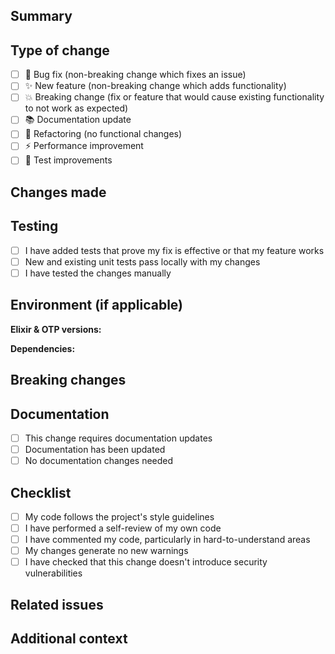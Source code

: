## Summary

<!-- Brief description of the changes in this PR -->

## Type of change

<!-- Please check one that applies to this PR -->

- [ ] 🐛 Bug fix (non-breaking change which fixes an issue)
- [ ] ✨ New feature (non-breaking change which adds functionality)
- [ ] 💥 Breaking change (fix or feature that would cause existing functionality to not work as expected)
- [ ] 📚 Documentation update
- [ ] 🔧 Refactoring (no functional changes)
- [ ] ⚡ Performance improvement
- [ ] 🧪 Test improvements

## Changes made

<!-- Describe the specific changes made in this PR -->

## Testing

<!-- Describe how you tested your changes -->

- [ ] I have added tests that prove my fix is effective or that my feature works
- [ ] New and existing unit tests pass locally with my changes
- [ ] I have tested the changes manually

## Environment (if applicable)

**Elixir & OTP versions:** <!-- e.g., Elixir 1.18.3, OTP 27 -->

**Dependencies:** <!-- Any relevant dependency changes -->

## Breaking changes

<!-- If this PR introduces breaking changes, describe them here -->

## Documentation

<!-- Check if documentation needs to be updated -->

- [ ] This change requires documentation updates
- [ ] Documentation has been updated
- [ ] No documentation changes needed

## Checklist

- [ ] My code follows the project's style guidelines
- [ ] I have performed a self-review of my own code
- [ ] I have commented my code, particularly in hard-to-understand areas
- [ ] My changes generate no new warnings
- [ ] I have checked that this change doesn't introduce security vulnerabilities

## Related issues

<!-- Link any related issues using "Fixes #123" or "Relates to #123" -->

## Additional context

<!-- Add any other context, screenshots, or information about the PR here -->